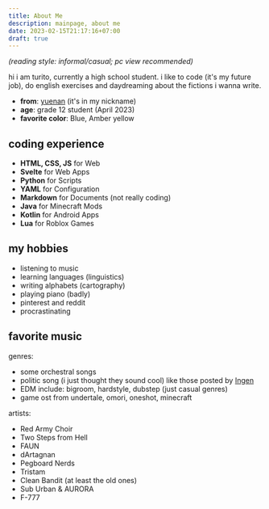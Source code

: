 ```yaml
---
title: About Me
description: mainpage, about me
date: 2023-02-15T21:17:16+07:00
draft: true
---
```

*(reading style: informal/casual; pc view recommended)*

hi i am turito, currently a high school student. i like to code (it's my future job), do english exercises and daydreaming about the fictions i wanna write.

- **from**: [yuenan](https://wikipedia.org/wiki/Yuenan) (it's in my nickname)
- **age**: grade 12 student (April 2023)
- **favorite color**: Blue, Amber yellow

## coding experience

- **HTML, CSS, JS** for Web
- **Svelte** for Web Apps
- **Python** for Scripts
- **YAML** for Configuration
- **Markdown** for Documents (not really coding)
- **Java** for Minecraft Mods
- **Kotlin** for Android Apps
- **Lua** for Roblox Games

## my hobbies

- listening to music
- learning languages (linguistics)
- writing alphabets (cartography)
- playing piano (badly)
- pinterest and reddit
- procrastinating

## favorite music

genres:

- some orchestral songs
- politic song (i just thought they sound cool) like those posted by [Ingen](https://youtube.com/playlist?list=PLN0RqFX2ugKVjp6nJQXBnkLOpKdvQPJFZ)
- EDM include: bigroom, hardstyle, dubstep (just casual genres)
- game ost from undertale, omori, oneshot, minecraft

artists:

- Red Army Choir
- Two Steps from Hell
- FAUN
- dArtagnan
- Pegboard Nerds
- Tristam
- Clean Bandit (at least the old ones)
- Sub Urban & AURORA
- F-777
